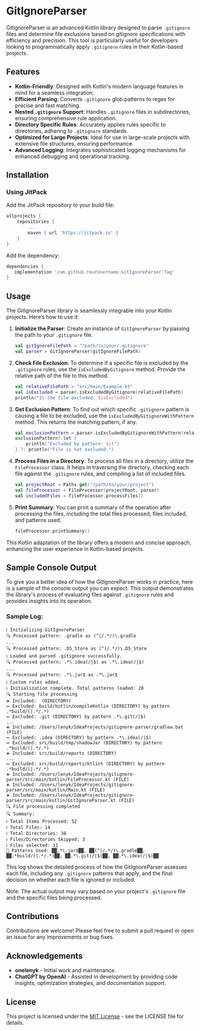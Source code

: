 # GitIgnoreParser

GitIgnoreParser is an advanced Kotlin library designed to parse `.gitignore` files and determine file exclusions based
on gitignore specifications with efficiency and precision. This tool is particularly useful for developers looking to
programmatically apply `.gitignore` rules in their Kotlin-based projects.

## Features

- **Kotlin-Friendly**: Designed with Kotlin's modern language features in mind for a seamless integration.
- **Efficient Parsing**: Converts `.gitignore` glob patterns to regex for precise and fast matching.
- **Nested `.gitignore` Support**: Handles `.gitignore` files in subdirectories, ensuring comprehensive rule
  application.
- **Directory Specific Rules**: Accurately applies rules specific to directories, adhering to `.gitignore` standards.
- **Optimized for Large Projects**: Ideal for use in large-scale projects with extensive file structures, ensuring
  performance.
- **Advanced Logging**: Integrates sophisticated logging mechanisms for enhanced debugging and operational tracking.

## Installation

### Using JitPack

Add the JitPack repository to your build file:

```gradle
allprojects {
    repositories {
        ...
        maven { url 'https://jitpack.io' }
    }
}
```

Add the dependency:

```gradle
dependencies {
   implementation 'com.github.YourUsername:GitIgnoreParser:Tag'
}
```

## Usage

The GitIgnoreParser library is seamlessly integrable into your Kotlin projects. Here’s how to use it:

1. **Initialize the Parser**: Create an instance of `GitIgnoreParser` by passing the path to your `.gitignore` file.

    ```kotlin
    val gitIgnoreFilePath = "/path/to/your/.gitignore"
    val parser = GitIgnoreParser(gitIgnoreFilePath)
    ```

2. **Check File Exclusion**: To determine if a specific file is excluded by the `.gitignore` rules, use
   the `isExcludedByGitignore` method. Provide the relative path of the file to this method.

    ```kotlin
    val relativeFilePath = "src/main/Example.kt"
    val isExcluded = parser.isExcludedByGitignore(relativeFilePath)
    println("Is the file excluded: $isExcluded")
    ```

3. **Get Exclusion Pattern**: To find out which specific `.gitignore` pattern is causing a file to be excluded, use
   the `isExcludedByGitignoreWithPattern` method. This returns the matching pattern, if any.

    ```kotlin
    val exclusionPattern = parser.isExcludedByGitignoreWithPattern(relativeFilePath)
    exclusionPattern?.let {
        println("Excluded by pattern: $it")
    } ?: println("File is not excluded.")
    ```

4. **Process Files in a Directory**: To process all files in a directory, utilize the `FileProcessor` class. It helps in
   traversing the directory, checking each file against the `.gitignore` rules, and compiling a list of included files.

    ```kotlin
    val projectRoot = Paths.get("/path/to/your/project")
    val fileProcessor = FileProcessor(projectRoot, parser)
    val includedFiles = fileProcessor.processFiles()
    ```

5. **Print Summary**: You can print a summary of the operation after processing the files, including the total files
   processed, files included, and patterns used.

    ```kotlin
    fileProcessor.printSummary()
    ```

This Kotlin adaptation of the library offers a modern and concise approach, enhancing the user experience in
Kotlin-based projects.

## Sample Console Output

To give you a better idea of how the GitIgnoreParser works in practice, here is a sample of the console output you can
expect. This output demonstrates the library's process of evaluating files against `.gitignore` rules and provides
insights into its operation.

### Sample Log:

```plaintext
ℹ️ Initializing GitIgnoreParser
🔍 Processed pattern: .gradle as (^|/.*/)\.gradle
...
🔍 Processed pattern: .DS_Store as (^|/.*/)\.DS_Store
ℹ️ Loaded and parsed .gitignore successfully.
🔍 Processed pattern: .*\.idea(/|$) as .*\.idea(/|$)
...
🔍 Processed pattern: .*\.jar$ as .*\.jar$
ℹ️ Custom rules added.
ℹ️ Initialization complete. Total patterns loaded: 28
🔍 Starting file processing
➕ Included:  (DIRECTORY)
➖ Excluded: build/kotlin/compileKotlin (DIRECTORY) by pattern .*build/(|.*/.*)
➖ Excluded: .git (DIRECTORY) by pattern .*\.git(/|$)
...
➕ Included: /Users/lenyk/IdeaProjects/gitignore-parser/gradlew.bat (FILE)
➖ Excluded: .idea (DIRECTORY) by pattern .*\.idea(/|$)
➖ Excluded: src/build/tmp/shadowJar (DIRECTORY) by pattern .*build/(|.*/.*)
➕ Included: src/build/reports (DIRECTORY)
...
➖ Excluded: src/build/reports/ktlint (DIRECTORY) by pattern .*build/(|.*/.*)
➕ Included: /Users/lenyk/IdeaProjects/gitignore-parser/src/main/kotlin/FileProcessor.kt (FILE)
➕ Included: /Users/lenyk/IdeaProjects/gitignore-parser/src/main/kotlin/Main.kt (FILE)
➕ Included: /Users/lenyk/IdeaProjects/gitignore-parser/src/main/kotlin/GitIgnoreParser.kt (FILE)
🔍 File processing completed
🔍 Summary:
ℹ️ Total Items Processed: 52
ℹ️ Total Files: 14
ℹ️ Total Directories: 38
ℹ️ Files/Directories Skipped: 3
ℹ️ Files selected: 11
💼 Patterns Used: ▓▓.*\.jar$▓▓, ▓▓(^|/.*/)\.gradle▓▓, ▓▓.*build/(|.*/.*)▓▓, ▓▓.*\.git(/|$)▓▓, ▓▓.*\.idea(/|$)▓▓
```

This log shows the detailed process of how the GitIgnoreParser assesses each file, including any `.gitignore` patterns
that apply, and the final decision on whether each file is ignored or included.

Note: The actual output may vary based on your project's `.gitignore` file and the specific files being processed.

## Contributions

Contributions are welcome! Please feel free to submit a pull request or open an issue for any improvements or bug fixes.

## Acknowledgements

- **onelenyk** - Initial work and maintenance.
- **ChatGPT by OpenAI** - Assisted in development by providing code insights, optimization strategies, and documentation
  support.

## License

This project is licensed under the [MIT License](LICENSE) - see the LICENSE file for details.
